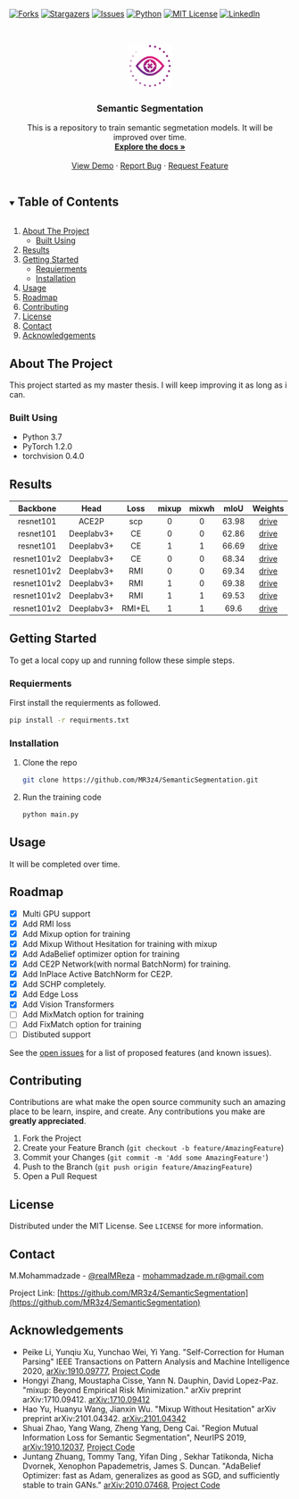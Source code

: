 
[![Forks][forks-shield]][forks-url]
[![Stargazers][stars-shield]][stars-url]
[![Issues][issues-shield]][issues-url]
[![Python][python-shield]][project-url]
[![MIT License][license-shield]][license-url]
[![LinkedIn][linkedin-shield]][linkedin-url]



<!-- PROJECT LOGO -->
<br />
<p align="center">
  <a href="https://github.com/MR3z4/SemanticSegmentation">
    <img src="images/logo.png" alt="Logo" width="80" height="80">
  </a>

  <h3 align="center">Semantic Segmentation</h3>

  <p align="center">
    This is a repository to train semantic segmetation models. It will be improved over time.
    <br />
    <a href="https://github.com/MR3z4/SemanticSegmentation"><strong>Explore the docs »</strong></a>
    <br />
    <br />
    <a href="https://github.com/MR3z4/SemanticSegmentation">View Demo</a>
    ·
    <a href="https://github.com/MR3z4/SemanticSegmentation/issues">Report Bug</a>
    ·
    <a href="https://github.com/MR3z4/SemanticSegmentation/issues">Request Feature</a>
  </p>
</p>



<!-- TABLE OF CONTENTS -->
<details open="open">
  <summary><h2 style="display: inline-block">Table of Contents</h2></summary>
  <ol>
    <li>
      <a href="#about-the-project">About The Project</a>
      <ul>
        <li><a href="#built-using">Built Using</a></li>
      </ul>
    </li>
    <li><a href="#results">Results</a></li>
    <li>
      <a href="#getting-started">Getting Started</a>
      <ul>
        <li><a href="#requierments">Requierments</a></li>
        <li><a href="#installation">Installation</a></li>
      </ul>
    </li>
    <li><a href="#usage">Usage</a></li>
    <li><a href="#roadmap">Roadmap</a></li>
    <li><a href="#contributing">Contributing</a></li>
    <li><a href="#license">License</a></li>
    <li><a href="#contact">Contact</a></li>
    <li><a href="#acknowledgements">Acknowledgements</a></li>
  </ol>
</details>



<!-- ABOUT THE PROJECT -->
## About The Project

This project started as my master thesis. I will keep improving it as long as i can.


### Built Using

* Python 3.7
* PyTorch 1.2.0
* torchvision 0.4.0

<!-- Results -->
## Results

| Backbone		  |Head		    |Loss	  |mixup	|mixwh	|mIoU	  |Weights |
|     :---:     |   :---:   | :---: | :---: | :---: | :---: | :---:  |
| resnet101		  |ACE2P		  |scp	  |0		  |0		  |63.98	|[drive](https://drive.google.com/file/d/1rP15fYUdgQALs82_ZSVHTyqiaNuJW_vK/view?usp=sharing)|
| resnet101		  |Deeplabv3+	|CE		  |0		  |0		  |62.86	|[drive](https://drive.google.com/file/d/16dZg9ArF8-qpgcojyPvJYv6NG00aqjDQ/view?usp=sharing)|
| resnet101		  |Deeplabv3+	|CE		  |1		  |1		  |66.69	|[drive](https://drive.google.com/file/d/1M2raAsdcyHCwHpVWMOgHS7HGryZ_fWEH/view?usp=sharing)|
| resnet101v2	  |Deeplabv3+	|CE		  |0		  |0		  |68.34	|[drive](https://drive.google.com/file/d/1KDmb1XwiOybyzZ1CfwoMMWfNjdblBEw9/view?usp=sharing)|
| resnet101v2	  |Deeplabv3+	|RMI	  |0		  |0		  |69.34	|[drive](https://drive.google.com/file/d/1-0pU4aVAnXxNp6szMNJlx7ztdxhNUxgF/view?usp=sharing)|
| resnet101v2	  |Deeplabv3+	|RMI	  |1		  |0		  |69.38	|[drive](https://drive.google.com/file/d/1EFgluqx07dPu9LS6xMgvam0nwy5mJLIe/view?usp=sharing)|
| resnet101v2	  |Deeplabv3+	|RMI	  |1		  |1		  |69.53	|[drive](https://drive.google.com/file/d/1v77iNdwULSu1BweBElSGpWHpww97eXbC/view?usp=sharing)|
| resnet101v2	  |Deeplabv3+	|RMI+EL	|1		  |1		  |69.6 	|[drive](https://drive.google.com/file/d/1V2PpUqiSGJTGLLY0uTWYFexs7g7ZnF7P/view?usp=sharing)|


<!-- GETTING STARTED -->
## Getting Started

To get a local copy up and running follow these simple steps.

### Requierments

First install the requierments as followed.
  ```sh
  pip install -r requirments.txt
  ```

### Installation

1. Clone the repo
   ```sh
   git clone https://github.com/MR3z4/SemanticSegmentation.git
   ```
2. Run the training code
   ```sh
   python main.py
   ```



<!-- USAGE EXAMPLES -->
## Usage

It will be completed over time.


<!-- ROADMAP -->
## Roadmap
- [x] Multi GPU support
- [x] Add RMI loss
- [x] Add Mixup option for training
- [x] Add Mixup Without Hesitation for training with mixup
- [x] Add AdaBelief optimizer option for training
- [x] Add CE2P Network(with normal BatchNorm) for training.
- [x] Add InPlace Active BatchNorm for CE2P.
- [x] Add SCHP completely.
- [x] Add Edge Loss
- [x] Add Vision Transformers
- [ ] Add MixMatch option for training
- [ ] Add FixMatch option for training
- [ ] Distibuted support

See the [open issues](https://github.com/MR3z4/SemanticSegmentation/issues) for a list of proposed features (and known issues).



<!-- CONTRIBUTING -->
## Contributing

Contributions are what make the open source community such an amazing place to be learn, inspire, and create. Any contributions you make are **greatly appreciated**.

1. Fork the Project
2. Create your Feature Branch (`git checkout -b feature/AmazingFeature`)
3. Commit your Changes (`git commit -m 'Add some AmazingFeature'`)
4. Push to the Branch (`git push origin feature/AmazingFeature`)
5. Open a Pull Request



<!-- LICENSE -->
## License

Distributed under the MIT License. See `LICENSE` for more information.



<!-- CONTACT -->
## Contact

M.Mohammadzade - [@realMReza](https://twitter.com/realMReza) - mohammadzade.m.r@gmail.com

Project Link: [https://github.com/MR3z4/SemanticSegmentation](https://github.com/MR3z4/SemanticSegmentation)



<!-- ACKNOWLEDGEMENTS -->
## Acknowledgements

* Peike Li, Yunqiu Xu, Yunchao Wei, Yi Yang. "Self-Correction for Human Parsing" IEEE Transactions on Pattern Analysis and Machine Intelligence 2020, [arXiv:1910.09777](https://arxiv.org/abs/1910.09777), [Project Code](https://github.com/PeikeLi/Self-Correction-Human-Parsing)
* Hongyi Zhang, Moustapha Cisse, Yann N. Dauphin, David Lopez-Paz. "mixup: Beyond Empirical Risk Minimization." arXiv preprint arXiv:1710.09412. [arXiv:1710.09412]( https://arxiv.org/abs/1710.09412 )
* Hao Yu, Huanyu Wang, Jianxin Wu. "Mixup Without Hesitation" arXiv preprint arXiv:2101.04342. [arXiv:2101.04342]( https://arxiv.org/abs/2101.04342 )
* Shuai Zhao, Yang Wang, Zheng Yang, Deng Cai. "Region Mutual Information Loss for Semantic Segmentation", NeurIPS 2019, [arXiv:1910.12037](https://arxiv.org/abs/1910.12037), [Project Code](https://github.com/ZJULearning/RMI)
* Juntang Zhuang, Tommy Tang, Yifan Ding , Sekhar Tatikonda, Nicha Dvornek, Xenophon Papademetris, James S. Duncan. "AdaBelief Optimizer: fast as Adam, generalizes as good
as SGD, and sufficiently stable to train GANs." [arXiv:2010.07468](https://arxiv.org/abs/2010.07468), [Project Code](https://github.com/juntang-zhuang/Adabelief-Optimizer)





<!-- MARKDOWN LINKS & IMAGES -->
[contributors-shield]: https://img.shields.io/github/contributors/MR3z4/SemanticSegmentation.svg
[contributors-url]: https://github.com/MR3z4/SemanticSegmentation/graphs/contributors
[forks-shield]: https://img.shields.io/github/forks/MR3z4/SemanticSegmentation.svg
[forks-url]: https://github.com/MR3z4/SemanticSegmentation/network/members
[stars-shield]: https://img.shields.io/github/stars/MR3z4/SemanticSegmentation.svg
[stars-url]: https://github.com/MR3z4/SemanticSegmentation/stargazers
[issues-shield]: https://img.shields.io/github/issues/MR3z4/SemanticSegmentation.svg
[issues-url]: https://github.com/MR3z4/SemanticSegmentation/issues
[license-shield]: https://img.shields.io/github/license/MR3z4/SemanticSegmentation.svg
[license-url]: https://github.com/MR3z4/SemanticSegmentation/blob/master/LICENSE.txt
[linkedin-shield]: https://img.shields.io/badge/-LinkedIn-black.svg?&logo=linkedin&colorB=555
[linkedin-url]: https://linkedin.com/in/mohammadreza-mohammadzade-545653104
[python-shield]: https://img.shields.io/badge/python-3.7-green.svg
[project-url]: https://github.com/MR3z4/SemanticSegmentation
